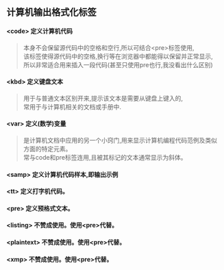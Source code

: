 ## 计算机输出格式化标签
#### \<code> 定义计算机代码
>本身不会保留源代码中的空格和空行,所以可结合\<pre>标签使用,   
>该标签使得源代码中的空格,换行等在浏览器中都能得以保留并正常显示,  
>所以非常适合用来插入一段代码(甚至只使用pre也行,我没看出什么区别)  

#### \<kbd> 定义键盘文本
>用于与普通文本区别开来,提示该文本是需要从键盘上键入的,   
>常用于与计算机相关的文档或手册中.  

#### \<var> 定义(数学)变量
>是计算机文档中应用的另一个小窍门,用来显示计算机编程代码范例及类似方面的特定元素。  
>常与code和pre标签连用,且被其标记的文本通常显示为斜体。   

#### \<samp>      定义计算机代码样本,即输出示例
#### \<tt>        定义打字机代码。           
#### \<pre>       定义预格式文本。
#### \<listing>   不赞成使用。使用\<pre>代替。
#### \<plaintext> 不赞成使用。使用\<pre>代替。
#### \<xmp>       不赞成使用。使用\<pre>代替。